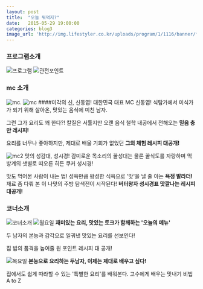 ```yaml
---
layout: post
title:  "오늘 뭐먹지?"
date:   2015-05-29 19:00:00
categories: blog3
image_url: 'http://img.lifestyler.co.kr/uploads/program/1/1116/banner/f130542885019448000(0).jpg'
---
```


### 프로그램소개
![프로그램](http://img.lifestyler.co.kr/uploads/program/1/1116/menu/2/html/f130542839265428000(0).png)
![관전포인트](http://img.lifestyler.co.kr/uploads/program/1/1116/menu/2/html/f130552145536084000(0).png)

### mc 소개
![mc.](http://img.lifestyler.co.kr/uploads/program/1/1116/menu/3/html/f130542864943028000(0).png)
![mc](http://img.lifestyler.co.kr/uploads/program/1/1116/menu/3/html/f130542865408688000(0).png)
####미각의 신, 신동엽!
대한민국 대표 MC 신동엽!
식탐가에서 미식가가 되기 위해 살아온,
맛있는 음식에 미친 남자.

그런 그가 요리도 꽤 한다?!
칼질은 서툴지만 오랜 음식 철학 내공에서
전해오는
**믿음 충만 레시피!**

요리를 너무나 좋아하지만,
제대로 배울 기회가 없었던
**그의 체험 레시피 대공개!**

![mc2](http://img.lifestyler.co.kr/uploads/program/1/1116/menu/3/html/f130542865543316000(0).png)
맛의 성감대, 성시경!
감미로운 목소리의 꿀성대는 물론
꿀식도를 자랑하며 
먹방계의 샛별로 떠오른 히든 쿠커 성시경!

맛도 먹어본 사람이 내는 법!
성욕만큼 왕성한 식욕으로 '맛'을 낼 줄 아는
 **욕정 발라더!**
재료 좀 다뤄 본 이 나맞의 주방 탐색전이 시작된다!
**버터왕자 성시경표 맛깔나는 레시피 대공개!**


### 코너소개
![코너소개](http://img.lifestyler.co.kr/uploads/program/1/1116/menu/4/html/f130542876099836000(0).png)
![월요일](http://img.lifestyler.co.kr/uploads/program/1/1116/menu/4/html/f130542877418660000(0).png)
**재미있는 요리, 맛있는 토크가 함께하는 '오늘의 메뉴'**

두 남자의 본능과 감각으로 일궈낸 맛있는 요리를 선보인다!

집 밥의 품격을 높여줄 원 포인트 레시피 대 공개!

![목요일](http://img.lifestyler.co.kr/uploads/program/1/1116/menu/4/html/f130542877666856000(0).png)
 **본능으로 요리하는 두남자, 이제는 제대로 배우고 싶다!**
 
집에서도 쉽게 따라할 수 있는
'특별한 요리'를 배워본다.
고수에게 배우는 맛내기 비법 A to Z


